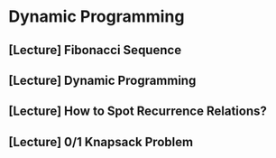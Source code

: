 # Dynamic Programming

## [Lecture] Fibonacci Sequence

## [Lecture] Dynamic Programming

## [Lecture] How to Spot Recurrence Relations?

## [Lecture] 0/1 Knapsack Problem
